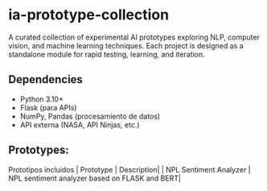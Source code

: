# ia-prototype-collection
A curated collection of experimental AI prototypes exploring NLP, computer vision, and machine learning techniques. Each project is designed as a standalone module for rapid testing, learning, and iteration.

## Dependencies

- Python 3.10+
- Flask (para APIs)
- NumPy, Pandas (procesamiento de datos)
- API externa (NASA, API Ninjas, etc.)

## Prototypes:

Prototipos incluidos
| Prototype | Description| 
| NPL Sentiment Analyzer | NPL sentiment analyzer based on FLASK and BERT| 




